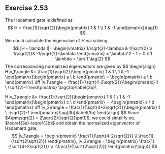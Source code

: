 ## Exercise 2.53

The Hadamard gate is defined as
$$
H = \frac{1}{\sqrt{2}}\begin{pmatrix}
1 & 1 \\ 
1 & -1 
\end{pmatrix}\tag{1}
$$
We could calculate the eigenvalue of $H$ via solving
$$
|H - \lambda I|= \begin{vmatrix}
1/\sqrt{2}-\lambda & 1/\sqrt{2} \\
1/\sqrt{2}& -1/\sqrt{2}-\lambda 
\end{vmatrix} = \lambda^2 - 1 = 0 \iff \lambda = \pm 1 \tag{2}
$$
The corresponding normalized eigenvectors are given by
$$
\begin{align}
H|v_1\rangle &= \frac{1}{\sqrt{2}}\begin{pmatrix}
1 & 1 \\ 
1 & -1 
\end{pmatrix}\begin{pmatrix}
a \\ b
\end{pmatrix} = \begin{pmatrix}
a \\ b
\end{pmatrix} \iff |v_1\rangle = \frac{1}{\sqrt{4-2\sqrt{2}}}\begin{pmatrix}
1 \\ \sqrt{2}-1
\end{pmatrix} \tag{3a}\label{3a}\\

H|v_2\rangle &= \frac{1}{\sqrt{2}}\begin{pmatrix}
1 & 1 \\ 
1 & -1 
\end{pmatrix}\begin{pmatrix}
c \\ d
\end{pmatrix} = -\begin{pmatrix}
c \\ d
\end{pmatrix} \iff |v_2\rangle = \frac{1}{\sqrt{4+2\sqrt{2}}}\begin{pmatrix}
1 \\ -\sqrt{2}-1
\end{pmatrix}\tag{3b}\label{3b}
\end{align}
$$
Since $4\pm\sqrt{2} = 2\sqrt{2}(\sqrt{2}\pm1)$, we could simplify eq. $\eqref{3a}-\eqref{3b}$ and obtain the normalized eigenvector of Hadamard gate, 
$$
|v_1\rangle = \begin{pmatrix}
\frac{1}{\sqrt{4-2\sqrt{2}}} \\ \frac{1}{\sqrt{2\sqrt{2}}}
\end{pmatrix}, |v_2\rangle = \begin{pmatrix}
\frac{1}{\sqrt{4+2\sqrt{2}}} \\ -\frac{1}{\sqrt{2\sqrt{2}}}
\end{pmatrix}\tag{4}
$$
